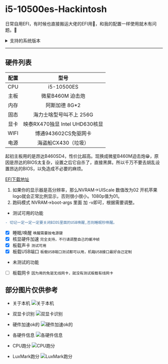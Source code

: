 # i5-10500es-Hackintosh

日常自用EFI，有时候也直接搬运大佬的EFI用🤣，和我的配置一样使用就木有问题。🤣




<details>
  <summary>支持的系统版本</summary>
  
- ~~macOS Big Sur 11 Beta~~ 因退回10.15.x系统，暂不测试  
- macOS Catalina 10.15.7 


</details>


<hr>


## 硬件列表

|  配置     | 型号    |
|  :----:  | :----:  |
| CPU  | i5-10500ES |
| 主板  | 微星B460M 迫击炮 |
| 内存  | 阿斯加德 8G*2 |
| 固态  | 海力士啥型号叫不上 256G  |
| 显卡  | 映泰RX470独显 Intel UHD630核显  |
| WIFI  | 博通943602CS免驱网卡  |
| 电源  | 海盗船CX430（垃圾）  |


起初主板用的是昂达B460SD4，性价比超高。现换成微星B460M迫击炮😁，原因是昂达的BIOS太复杂，设置之后它自杀了，直接黑屏。所以千万不要去胡乱设置昂达的BIOS，以免造成不必要的麻烦。

[EFI下载地址](https://github.com/AndroidDeals/EFI/releases/)

1. 如果你的显示器是高分辨率，那么NVRAM→UIScale 数值改为02 开机苹果logo就会正常比例显示，否则很小很小。1080p值为01。
2. 跑码模式 NVRAM→boot-args 里面 加 -v即可，根据需要调整。


- 测试可用的功能

```diff
- 切记一定一定一定要关闭BIOS里面的USB唤醒,否则睡眠秒唤醒。
```
 - [x] 睡眠/唤醒 `唤醒需要按电源键`  
 - [x] 核显硬件加速 `完全支持，不行请调整自己的缓冲帧`
 - [x] 板载声卡 `测试可用`
 - [x] 板载USB端口 `板载USB端口测试都可以用，机箱USB接口最好自己定制`
 
- 未测试的功能 
 - [ ] 板载网卡 `因为用的免驱无线网卡，就没有测试板载有线网卡`





## 部分图片仅供参考

* 关于本机
![关于本机](https://raw.githubusercontent.com/AndroidDeals/i510500es-MSIB460m-Mortar-Hackintosh/master/screenshots/1.png)

* 双显卡识别
![双显卡识别](https://raw.githubusercontent.com/AndroidDeals/i510500es-MSIB460m-Mortar-Hackintosh/master/screenshots/2.png)

* 硬件加速ok的
![硬件加速ok的](https://raw.githubusercontent.com/AndroidDeals/i510500es-MSIB460m-Mortar-Hackintosh/master/screenshots/3.png)

* 各硬件信息
![各硬件信息](https://raw.githubusercontent.com/AndroidDeals/i510500es-MSIB460m-Mortar-Hackintosh/master/screenshots/4.png)


* CPU跑分
![CPU跑分](https://raw.githubusercontent.com/AndroidDeals/i510500es-MSIB460m-Mortar-Hackintosh/master/screenshots/cpu.png)

* LuxMark跑分
![LuxMark跑分](https://raw.githubusercontent.com/AndroidDeals/i510500es-MSIB460m-Mortar-Hackintosh/master/screenshots/lux.png)
